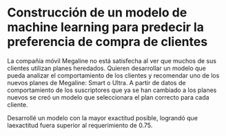 # Construcción de un modelo de machine learning para predecir la preferencia de compra de clientes
La compañía móvil Megaline no está satisfecha al ver que muchos de sus clientes utilizan planes heredados. Quieren desarrollar un modelo que pueda analizar el comportamiento de los clientes y recomendar uno de los nuevos planes de Megaline: Smart o Ultra.
A partir de datos de comportamiento de los suscriptores que ya se han cambiado a los planes nuevos se creó un modelo que seleccionara el plan correcto para cada cliente. 

Desarrollé un modelo con la mayor exactitud posible, lograndó que laexactitud fuera superior al requerimiento de 0.75.
